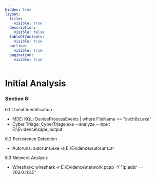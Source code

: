 ```yaml
---
hidden: true
layout:
  title:
    visible: true
  description:
    visible: false
  tableOfContents:
    visible: true
  outline:
    visible: true
  pagination:
    visible: true
---
```


# Initial Analysis

### Section 6:&#x20;

6.1 Threat Identification

* MDE: KQL: DeviceProcessEvents | where FileName == "svch0st.exe"
* Cyber Triage: CyberTriage.exe --analyze --input E:\Evidence\kape\_output

6.2 Persistence Detection

* Autoruns: autoruns.exe -a E:\Evidence\autoruns.ar

6.3 Network Analysis

* Wireshark: wireshark -r E:\Evidence\network.pcap -Y "ip.addr == 203.0.113.5"
